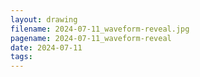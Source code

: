 ```yaml
---
layout: drawing
filename: 2024-07-11_waveform-reveal.jpg
pagename: 2024-07-11_waveform-reveal
date: 2024-07-11
tags:
---
```

